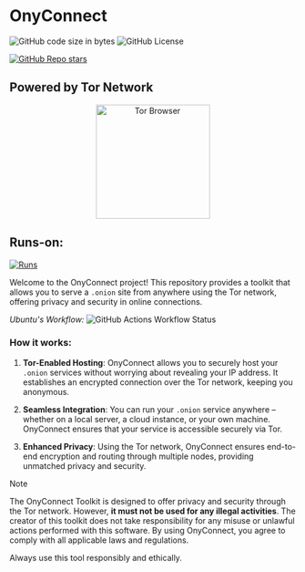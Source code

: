 # OnyConnect
![GitHub code size in bytes](https://img.shields.io/github/languages/code-size/SayesCode/OnyConnect)
![GitHub License](https://img.shields.io/github/license/SayesCode/OnyConnect)

[![GitHub Repo stars](https://img.shields.io/github/stars/SayesCode/OnyConnect)](https://github.com/SayesCode/OnyConnect)

## Powered by Tor Network
<p align="center">
  <a href="https://www.torproject.org/">
    <img src="https://upload.wikimedia.org/wikipedia/commons/c/c9/Tor_Browser_icon.svg" alt="Tor Browser" width="200" />
  </a>
</p>

## Runs-on:
[![Runs](https://skillicons.dev/icons?i=windows,linux,docker&theme=light)](https://skillicons.dev)

Welcome to the OnyConnect project! This repository provides a toolkit that allows you to serve a `.onion` site from anywhere using the Tor network, offering privacy and security in online connections.

*Ubuntu's Workflow:* ![GitHub Actions Workflow Status](https://img.shields.io/github/actions/workflow/status/SayesCode/OnyConnect/.github%2Fworkflows%2FUbuntu.yml)

### How it works:

1. **Tor-Enabled Hosting**: OnyConnect allows you to securely host your `.onion` services without worrying about revealing your IP address. It establishes an encrypted connection over the Tor network, keeping you anonymous.
   
2. **Seamless Integration**: You can run your `.onion` service anywhere – whether on a local server, a cloud instance, or your own machine. OnyConnect ensures that your service is accessible securely via Tor.

3. **Enhanced Privacy**: Using the Tor network, OnyConnect ensures end-to-end encryption and routing through multiple nodes, providing unmatched privacy and security.

> [!NOTE]
>
> The OnyConnect Toolkit is designed to offer privacy and security through the Tor network. However, **it must not be used for any illegal activities**. The creator of this toolkit does not take responsibility for any misuse or unlawful actions performed with this software. By using OnyConnect, you agree to comply with all applicable laws and regulations.
>
> Always use this tool responsibly and ethically.
